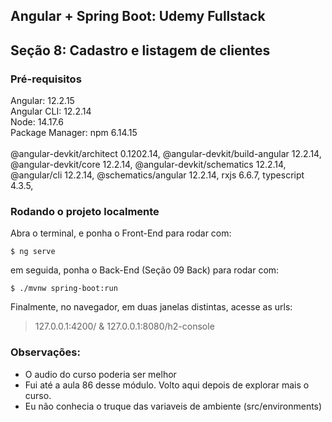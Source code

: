 ## Angular + Spring Boot: Udemy Fullstack
## Seção 8: Cadastro e listagem de clientes

### Pré-requisitos
Angular: 12.2.15<br>
Angular CLI: 12.2.14<br>
Node: 14.17.6<br>
Package Manager: npm 6.14.15<br>
<br>
@angular-devkit/architect       0.1202.14,
@angular-devkit/build-angular   12.2.14,
@angular-devkit/core            12.2.14,
@angular-devkit/schematics      12.2.14,
@angular/cli                    12.2.14,
@schematics/angular             12.2.14,
rxjs                            6.6.7,
typescript                      4.3.5,

### Rodando o projeto localmente

Abra o terminal, e ponha o Front-End para rodar com:
```
$ ng serve
```
em seguida, ponha o Back-End (Seção 09 Back) para rodar com:
```
$ ./mvnw spring-boot:run
```
Finalmente, no navegador, em duas janelas distintas, acesse as urls:
> 127.0.0.1:4200/
&
> 127.0.0.1:8080/h2-console

### Observações:

+ O audio do curso poderia ser melhor
+ Fui até a aula 86 desse módulo. Volto aqui depois de explorar mais o curso.
+ Eu não conhecia o truque das variaveis de ambiente (src/environments)